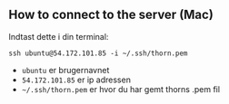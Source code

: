 ## How to connect to the server (Mac)
Indtast dette i din terminal: 

`ssh ubuntu@54.172.101.85 -i ~/.ssh/thorn.pem`

- `ubuntu` er brugernavnet
- `54.172.101.85` er ip adressen
- `~/.ssh/thorn.pem` er hvor du har gemt thorns .pem fil


